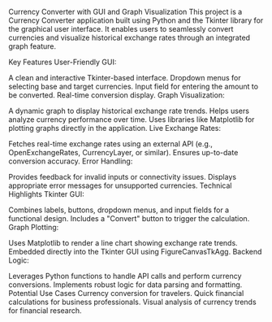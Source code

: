 Currency Converter with GUI and Graph Visualization
This project is a Currency Converter application built using Python and the Tkinter library for the graphical user interface. It enables users to seamlessly convert currencies and visualize historical exchange rates through an integrated graph feature.

Key Features
User-Friendly GUI:

A clean and interactive Tkinter-based interface.
Dropdown menus for selecting base and target currencies.
Input field for entering the amount to be converted.
Real-time conversion display.
Graph Visualization:

A dynamic graph to display historical exchange rate trends.
Helps users analyze currency performance over time.
Uses libraries like Matplotlib for plotting graphs directly in the application.
Live Exchange Rates:

Fetches real-time exchange rates using an external API (e.g., OpenExchangeRates, CurrencyLayer, or similar).
Ensures up-to-date conversion accuracy.
Error Handling:

Provides feedback for invalid inputs or connectivity issues.
Displays appropriate error messages for unsupported currencies.
Technical Highlights
Tkinter GUI:

Combines labels, buttons, dropdown menus, and input fields for a functional design.
Includes a "Convert" button to trigger the calculation.
Graph Plotting:

Uses Matplotlib to render a line chart showing exchange rate trends.
Embedded directly into the Tkinter GUI using FigureCanvasTkAgg.
Backend Logic:

Leverages Python functions to handle API calls and perform currency conversions.
Implements robust logic for data parsing and formatting.
Potential Use Cases
Currency conversion for travelers.
Quick financial calculations for business professionals.
Visual analysis of currency trends for financial research.
